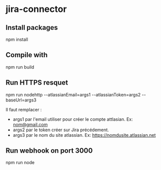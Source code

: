 # jira-connector
## Install packages
npm install
## Compile with
npm run build
## Run HTTPS resquet
npm run nodehttp --atlassianEmail=args1 --atlassianToken=args2 --baseUrl=args3

Il faut remplacer :
- args1 par l'email utiliser pour créer le compte attlasian. Ex: nom@gmail.com
- args2 par le token créer sur Jira précédement.
- args3 par le nom du site atlassian. Ex: https://nomdusite.atlassian.net
## Run webhook on port 3000
npm run node
